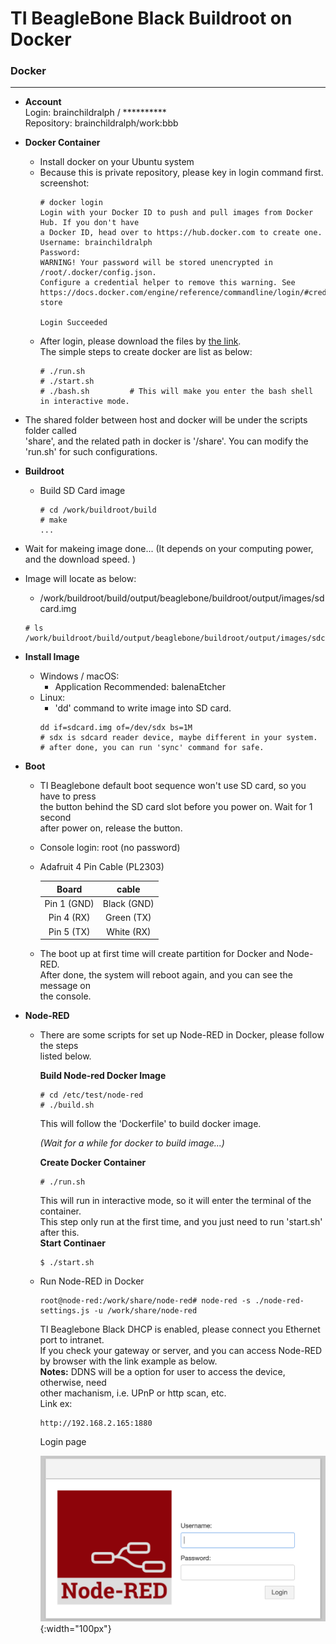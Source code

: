 TI BeagleBone Black Buildroot on Docker
====

### Docker
---

  - **Account**    
    Login: brainchildralph / **********    
    Repository: brainchildralph/work:bbb    

  - **Docker Container**    
    - Install docker on your Ubuntu system  
    - Because this is private repository, please key in login command first.   
      screenshot:       
      ```
      # docker login
      Login with your Docker ID to push and pull images from Docker Hub. If you don't have 
      a Docker ID, head over to https://hub.docker.com to create one.
      Username: brainchildralph
      Password:
      WARNING! Your password will be stored unencrypted in /root/.docker/config.json.
      Configure a credential helper to remove this warning. See
      https://docs.docker.com/engine/reference/commandline/login/#credentials-store
      
      Login Succeeded
      ```
    - After login, please download the files by [the link](https://github.com/bcralph/work/tree/master/Dockerfile/brainchildralph/bbb).     
      The simple steps to create docker are list as below:   
      ```
      # ./run.sh
      # ./start.sh
      # ./bash.sh         # This will make you enter the bash shell in interactive mode.     
      
      ```    
   - The shared folder between host and docker will be under the scripts folder called     
     'share', and the related path in docker is '/share'. You can modify the 'run.sh' 
     for such configurations. 

  - **Buildroot**    
    - Build SD Card image    
      ```
      # cd /work/buildroot/build
      # make 
      ...
      
      ```    
   - Wait for makeing image done... (It depends on your computing power, and the download speed. )    
   - Image will locate as below:     
     - /work/buildroot/build/output/beaglebone/buildroot/output/images/sdcard.img      
     ```
     # ls /work/buildroot/build/output/beaglebone/buildroot/output/images/sdcard.img
     ```
  - **Install Image**    
    - Windows / macOS: 
      - Application Recommended: balenaEtcher    
    - Linux: 
      - 'dd' command to write image into SD card.    
      ```
      dd if=sdcard.img of=/dev/sdx bs=1M 
      # sdx is sdcard reader device, maybe different in your system.  
      # after done, you can run 'sync' command for safe. 
      ```
  
  - **Boot**     
    - TI Beaglebone default boot sequence won't use SD card, so you have to press     
      the button behind the SD card slot before you power on. Wait for 1 second     
      after power on, release the button.     
    - Console login: root (no password)    

    - Adafruit 4 Pin Cable (PL2303)

      | **Board**    |  **cable**  |
      |:------------:|:-----------:|
      | Pin 1 (GND)  | Black (GND) |
      | Pin 4 (RX)   | Green (TX)  |
      | Pin 5 (TX)   | White (RX)  |

    - The boot up at first time will create partition for Docker and Node-RED.     
      After done, the system will reboot again, and you can see the message on     
      the console.     

  - **Node-RED**  
    - There are some scripts for set up Node-RED in Docker, please follow the steps    
      listed below.    
      
      **Build Node-red Docker Image**
      ```
      # cd /etc/test/node-red
      # ./build.sh
      ```   
      This will follow the 'Dockerfile' to build docker image.    
          
      *(Wait for a while for docker to build image...)*    
          
      **Create Docker Container**    
      ```
      # ./run.sh 
      ```    
      This will run in interactive mode, so it will enter the terminal of the container.     
      This step only run at the first time, and you just need to run 'start.sh' after this.     
      **Start Continaer**
      ```
      $ ./start.sh
      ```    
    - Run Node-RED in Docker    
      ```
      root@node-red:/work/share/node-red# node-red -s ./node-red-settings.js -u /work/share/node-red
      ```    
      TI Beaglebone Black DHCP is enabled, please connect you Ethernet port to intranet.   
      If you check your gateway or server, and you can access Node-RED by browser with 
      the link example as below.     
      **Notes:** DDNS will be a option for user to access the device, otherwise, need     
      other machanism, i.e. UPnP or http scan, etc.     
      Link ex:    
      ```
      http://192.168.2.165:1880
      ```    
      Login page    
      
      ![Node-RED Login](https://raw.githubusercontent.com/bcralph/work/master/docs/docker/bbb/node-red-login.png){:width="100px"}    

      



